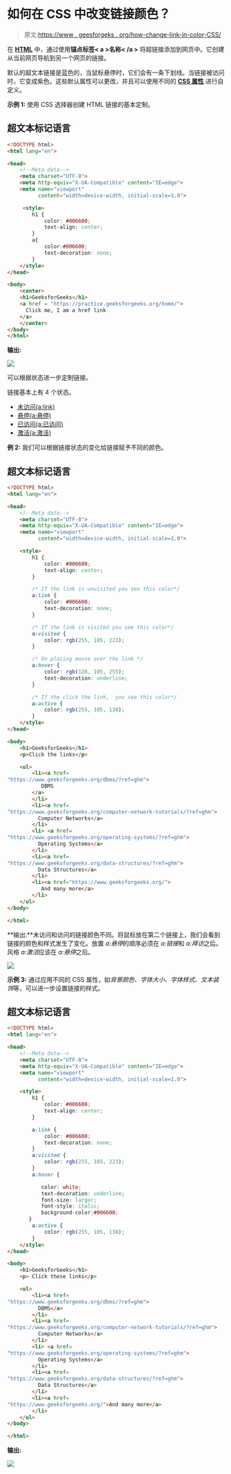 # 如何在 CSS 中改变链接颜色？

> 原文:[https://www . geesforgeks . org/how-change-link-in-color-CSS/](https://www.geeksforgeeks.org/how-to-change-link-color-in-css/)

在 [**HTML**](https://www.geeksforgeeks.org/html-tutorials/) 中，通过使用**锚点标签< a >名称< /a >** 将超链接添加到网页中。它创建从当前网页导航到另一个网页的链接。

默认的超文本链接是蓝色的，当鼠标悬停时，它们会有一条下划线。当链接被访问时，它变成紫色。这些默认属性可以更改，并且可以使用不同的 [**CSS 属性**](https://www.geeksforgeeks.org/types-of-css-cascading-style-sheet/) 进行自定义。

**示例 1:** 使用 CSS 选择器创建 HTML 链接的基本定制。

## 超文本标记语言

```html
<!DOCTYPE html>
<html lang="en">

<head>
    <!--Meta data-->
    <meta charset="UTF-8">
    <meta http-equiv="X-UA-Compatible" content="IE=edge">
    <meta name="viewport" 
          content="width=device-width, initial-scale=1.0">

     <style>        
        h1 {
            color: #006600;
            text-align: center;
        }
        a{
            color:#006600;
            text-decoration: none;
        }        
    </style>
</head>

<body>
    <center>
    <h1>GeeksforGeeks</h1>
    <a href = "https://practice.geeksforgeeks.org/home/"> 
      Click me, I am a href link
    </a>
    </center>    
</body>
</html>
```

**输出:**

![](img/e399383c40cf48fb93defb3321f4f8da.png)

可以根据状态进一步定制链接。

链接基本上有 4 个状态。

*   [未访问(a:link)](https://www.geeksforgeeks.org/html-links/)
*   [悬停(a:悬停)](https://www.geeksforgeeks.org/css-hover-selector/)
*   [已访问(a:已访问)](https://www.geeksforgeeks.org/css-visited-selector/)
*   [激活(a:激活)](https://www.geeksforgeeks.org/css-active-selector/)

**例 2:** 我们可以根据链接状态的变化给链接赋予不同的颜色。

## 超文本标记语言

```html
<!DOCTYPE html>
<html lang="en">

<head>
    <!--Meta data-->
    <meta charset="UTF-8">
    <meta http-equiv="X-UA-Compatible" content="IE=edge">
    <meta name="viewport" 
          content="width=device-width, initial-scale=1.0">

    <style>
        h1 {
            color: #006600;
            text-align: center;
        }

        /* If the link is unvisited you see this color*/
        a:link {
            color: #006600;
            text-decoration: none;
        }

        /* If the link is visited you see this color*/
        a:visited {
            color: rgb(255, 105, 223);
        }

        /* On placing mouse over the link */
        a:hover {
            color: rgb(128, 105, 255);
            text-decoration: underline;
        }

        /* If the click the link,  you see this color*/
        a:active {
            color: rgb(255, 105, 138);
        }
    </style>
</head>

<body>
    <h1>GeeksforGeeks</h1>
    <p>Click the links</p>

    <ul>
        <li><a href=
"https://www.geeksforgeeks.org/dbms/?ref=ghm">
           DBMS
        </a>
        </li>
        <li><a href=
"https://www.geeksforgeeks.org/computer-network-tutorials/?ref=ghm">
          Computer Networks</a>
        </li>
        <li> <a href=
"https://www.geeksforgeeks.org/operating-systems/?ref=ghm">
          Operating Systems</a>
        </li>
        <li><a href=
"https://www.geeksforgeeks.org/data-structures/?ref=ghm">
          Data Structures</a>
        </li>
        <li><a href="https://www.geeksforgeeks.org/"> 
           And many more</a>
        </li>
    </ul>
</body>

</html>
```

**输出:**未访问和访问的链接颜色不同。将鼠标放在第二个链接上，我们会看到链接的颜色和样式发生了变化。放置 *a:悬停*的顺序必须在 *a:链接*和 *a:拜访*之后。风格 *a:激活*应该在 *a:悬停*之后。

![](img/a0f1a57d6172152adf0469ea808c2675.png)

**示例 3:** 通过应用不同的 CSS 属性，如*背景颜色、字体大小、字体样式、文本装饰*等，可以进一步设置链接的样式。

## 超文本标记语言

```html
<!DOCTYPE html>
<html lang="en">

<head>
    <!--Meta data-->
    <meta charset="UTF-8">
    <meta http-equiv="X-UA-Compatible" content="IE=edge">
    <meta name="viewport" 
          content="width=device-width, initial-scale=1.0">

    <style>
        h1 {
            color: #006600;
            text-align: center;
        }

        a:link {
            color: #006600;
            text-decoration: none;
        }
        a:visited {
            color: rgb(255, 105, 223);
        }
        a:hover {

           color: white;
           text-decoration: underline;
           font-size: larger;
           font-style: italic;
           background-color:#006600;
       }
        a:active {
            color: rgb(255, 105, 138);
        }
    </style>
</head>

<body>
    <h1>GeeksforGeeks</h1>
    <p> Click these links</p>

    <ul>
        <li><a href=
"https://www.geeksforgeeks.org/dbms/?ref=ghm">
          DBMS</a>
        </li>
        <li><a href=
"https://www.geeksforgeeks.org/computer-network-tutorials/?ref=ghm">
          Computer Networks</a>
        </li>
        <li> <a href=
"https://www.geeksforgeeks.org/operating-systems/?ref=ghm">
          Operating Systems</a>
        </li>
        <li><a href=
"https://www.geeksforgeeks.org/data-structures/?ref=ghm">
          Data Structures</a>
        </li>
        <li><a href=
"https://www.geeksforgeeks.org/">And many more</a> 
        </li>
    </ul>
</body>

</html>
```

**输出:**

![](img/a5c95bdec5bae6b22405d13ac06e91f6.png)